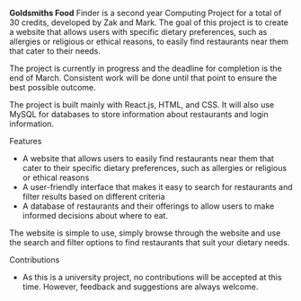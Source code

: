 <b>Goldsmiths Food</b> Finder is a second year Computing Project for a total of 30 credits, developed by Zak and Mark. The goal of this project is to create a website that allows users with specific dietary preferences, such as allergies or religious or ethical reasons, to easily find restaurants near them that cater to their needs.

The project is currently in progress and the deadline for completion is the end of March. Consistent work will be done until that point to ensure the best possible outcome.

The project is built mainly with React.js, HTML, and CSS. It will also use MySQL for databases to store information about restaurants and login information.

Features
- A website that allows users to easily find restaurants near them that cater to their specific dietary preferences, such as allergies or religious or ethical reasons
- A user-friendly interface that makes it easy to search for restaurants and filter results based on different criteria
- A database of restaurants and their offerings to allow users to make informed decisions about where to eat.

The website is simple to use, simply browse through the website and use the search and filter options to find restaurants that suit your dietary needs.

Contributions
- As this is a university project, no contributions will be accepted at this time. However, feedback and suggestions are always welcome.
